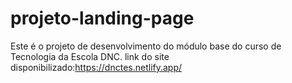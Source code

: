 # projeto-landing-page
Este é o projeto de desenvolvimento do módulo base do curso de Tecnologia da Escola DNC.
link do site disponibilizado:https://dnctes.netlify.app/
